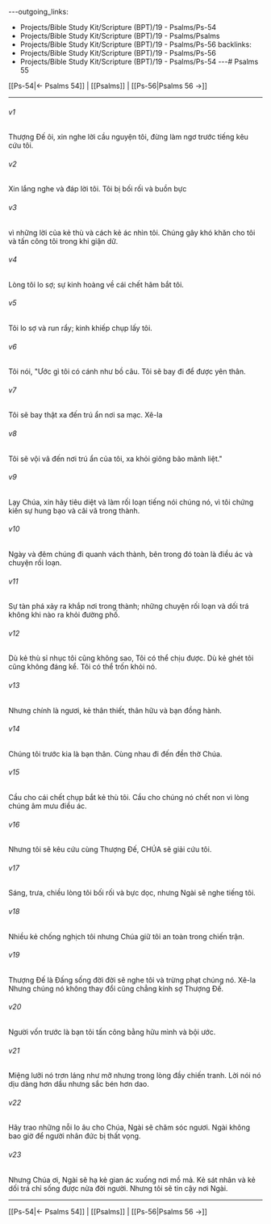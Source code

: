 ---outgoing_links:
  - Projects/Bible Study Kit/Scripture (BPT)/19 - Psalms/Ps-54
  - Projects/Bible Study Kit/Scripture (BPT)/19 - Psalms/Psalms
  - Projects/Bible Study Kit/Scripture (BPT)/19 - Psalms/Ps-56
backlinks:
  - Projects/Bible Study Kit/Scripture (BPT)/19 - Psalms/Ps-56
  - Projects/Bible Study Kit/Scripture (BPT)/19 - Psalms/Ps-54
---# Psalms 55

[[Ps-54|← Psalms 54]] | [[Psalms]] | [[Ps-56|Psalms 56 →]]
***



###### v1 
Thượng Đế ôi, xin nghe lời cầu nguyện tôi, đừng làm ngơ trước tiếng kêu cứu tôi. 

###### v2 
Xin lắng nghe và đáp lời tôi. Tôi bị bối rối và buồn bực 

###### v3 
vì những lời của kẻ thù và cách kẻ ác nhìn tôi. Chúng gây khó khăn cho tôi và tấn công tôi trong khi giận dữ. 

###### v4 
Lòng tôi lo sợ; sự kinh hoàng về cái chết hãm bắt tôi. 

###### v5 
Tôi lo sợ và run rẩy; kinh khiếp chụp lấy tôi. 

###### v6 
Tôi nói, "Ước gì tôi có cánh như bồ câu. Tôi sẽ bay đi để được yên thân. 

###### v7 
Tôi sẽ bay thật xa đến trú ẩn nơi sa mạc. Xê-la 

###### v8 
Tôi sẽ vội vã đến nơi trú ẩn của tôi, xa khỏi giông bão mãnh liệt." 

###### v9 
Lạy Chúa, xin hãy tiêu diệt và làm rối loạn tiếng nói chúng nó, vì tôi chứng kiến sự hung bạo và cãi vã trong thành. 

###### v10 
Ngày và đêm chúng đi quanh vách thành, bên trong đó toàn là điều ác và chuyện rối loạn. 

###### v11 
Sự tàn phá xảy ra khắp nơi trong thành; những chuyện rối loạn và dối trá không khi nào ra khỏi đường phố. 

###### v12 
Dù kẻ thù sỉ nhục tôi cũng không sao, Tôi có thể chịu được. Dù kẻ ghét tôi cũng không đáng kể. Tôi có thể trốn khỏi nó. 

###### v13 
Nhưng chính là ngươi, kẻ thân thiết, thân hữu và bạn đồng hành. 

###### v14 
Chúng tôi trước kia là bạn thân. Cùng nhau đi đến đền thờ Chúa. 

###### v15 
Cầu cho cái chết chụp bắt kẻ thù tôi. Cầu cho chúng nó chết non vì lòng chúng âm mưu điều ác. 

###### v16 
Nhưng tôi sẽ kêu cứu cùng Thượng Đế, CHÚA sẽ giải cứu tôi. 

###### v17 
Sáng, trưa, chiều lòng tôi bối rối và bực dọc, nhưng Ngài sẽ nghe tiếng tôi. 

###### v18 
Nhiều kẻ chống nghịch tôi nhưng Chúa giữ tôi an toàn trong chiến trận. 

###### v19 
Thượng Đế là Đấng sống đời đời sẽ nghe tôi và trừng phạt chúng nó. Xê-la Nhưng chúng nó không thay đổi cũng chẳng kính sợ Thượng Đế. 

###### v20 
Người vốn trước là bạn tôi tấn công bằng hữu mình và bội ước. 

###### v21 
Miệng lưỡi nó trơn láng như mỡ nhưng trong lòng đầy chiến tranh. Lời nói nó dịu dàng hơn dầu nhưng sắc bén hơn dao. 

###### v22 
Hãy trao những nỗi lo âu cho Chúa, Ngài sẽ chăm sóc ngươi. Ngài không bao giờ để người nhân đức bị thất vọng. 

###### v23 
Nhưng Chúa ơi, Ngài sẽ hạ kẻ gian ác xuống nơi mồ mả. Kẻ sát nhân và kẻ dối trá chỉ sống được nửa đời người. Nhưng tôi sẽ tin cậy nơi Ngài.

***
[[Ps-54|← Psalms 54]] | [[Psalms]] | [[Ps-56|Psalms 56 →]]
